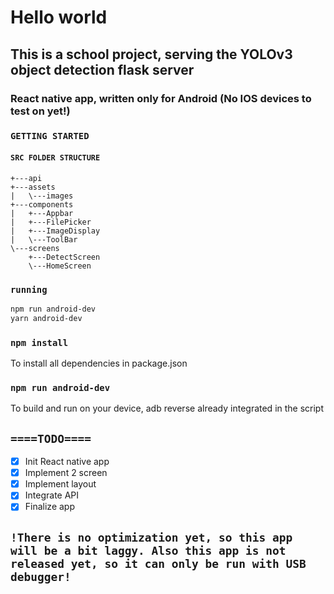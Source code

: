 # Hello world
## This is a school project, serving the YOLOv3 object detection flask server
### React native app, written only for Android (No IOS devices to test on yet!)

### `GETTING STARTED`
#### `SRC FOLDER STRUCTURE`

```
+---api
+---assets
|   \---images
+---components
|   +---Appbar
|   +---FilePicker
|   +---ImageDisplay
|   \---ToolBar
\---screens
    +---DetectScreen
    \---HomeScreen

```

### `running`
```bash
npm run android-dev
yarn android-dev
```

### `npm install`
To install all dependencies in package.json
### `npm run android-dev`
To build and run on your device, adb reverse already integrated in the script

## `====TODO====`

- [x] Init React native app
- [x] Implement 2 screen
- [x] Implement layout
- [x] Integrate API
- [x] Finalize app 

## `!There is no optimization yet, so this app will be a bit laggy. Also this app is not released yet, so it can only be run with USB debugger!`
